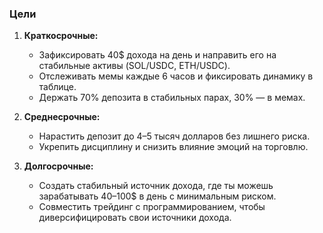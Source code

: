 ### **Цели**

1. **Краткосрочные:**
    
    - Зафиксировать 40$ дохода на день и направить его на стабильные активы (SOL/USDC, ETH/USDC).
    - Отслеживать мемы каждые 6 часов и фиксировать динамику в таблице.
    - Держать 70% депозита в стабильных парах, 30% — в мемах.
2. **Среднесрочные:**
    
    - Нарастить депозит до 4–5 тысяч долларов без лишнего риска.
    - Укрепить дисциплину и снизить влияние эмоций на торговлю.
3. **Долгосрочные:**
    
    - Создать стабильный источник дохода, где ты можешь зарабатывать 40–100$ в день с минимальным риском.
    - Совместить трейдинг с программированием, чтобы диверсифицировать свои источники дохода.